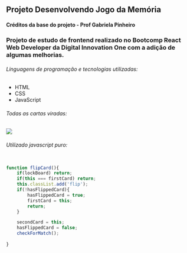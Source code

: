 ## Projeto Desenvolvendo Jogo da Memória

#### Créditos da base do projeto - Prof Gabriela Pinheiro

### Projeto de estudo de frontend realizado no Bootcomp React Web Developer da Digital Innovation One com a adição de algumas melhorias.

###### Linguagens de programação e tecnologias utilizadas:
- HTML
- CSS
- JavaScript

###### *Todas as cartas viradas:*

![](https://i.imgur.com/2pmHDJ0.png)


###### *Utilizado javascript puro:*

```javascript

function flipCard(){   
    if(lockBoard) return;
    if(this === firstCard) return;
    this.classList.add('flip');
    if(!hasFlippedCard){
        hasFlippedCard = true;
        firstCard = this;
        return;
    }

    secondCard = this;
    hasFlippedCard = false;
    checkForMatch();
    
}

```
